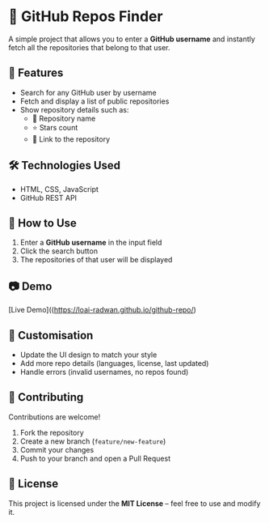 # 🔎 GitHub Repos Finder

A simple project that allows you to enter a **GitHub username** and instantly fetch all the repositories that belong to that user.

## 🚀 Features
- Search for any GitHub user by username  
- Fetch and display a list of public repositories  
- Show repository details such as:  
  - 📂 Repository name  
  - ⭐ Stars count  
  - 🔗 Link to the repository  

## 🛠️ Technologies Used
- HTML, CSS, JavaScript  
- GitHub REST API  

## 📖 How to Use
1. Enter a **GitHub username** in the input field  
2. Click the search button  
3. The repositories of that user will be displayed  

## 📷 Demo
[Live Demo]((https://loai-radwan.github.io/github-repo/)

## 🔧 Customisation
- Update the UI design to match your style  
- Add more repo details (languages, license, last updated)  
- Handle errors (invalid usernames, no repos found)  

## 🤝 Contributing
Contributions are welcome!  
1. Fork the repository  
2. Create a new branch (`feature/new-feature`)  
3. Commit your changes  
4. Push to your branch and open a Pull Request  

## 📜 License
This project is licensed under the **MIT License** – feel free to use and modify it.  
